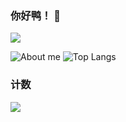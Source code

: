 ### 你好鸭！ 👋
</details>
  <a target="_blank" href="https://space.bilibili.com/388731488/">
  <img src="https://img.shields.io/badge/dynamic/json?style=flat-square&logo=bilibili&label=Bilibili&query=$.data.follower&url=https://api.bilibili.com/x/relation/stat?vmid=388731488"/>
</a>
    
![About me](https://github-readme-stats.vercel.app/api?username=mmyo456&show_icons=true&theme=merko)
![Top Langs](https://github-readme-stats.vercel.app/api/top-langs/?username=mmyo456&layout=compact)
### 计数

[![](https://count.getloli.com/get/@mmyo456?theme=rule34)](http://count.getloli.com/)
